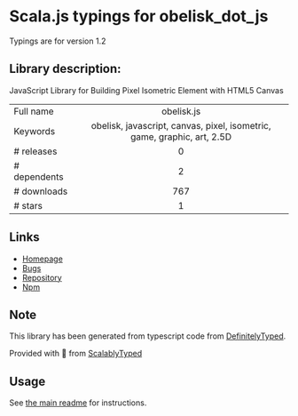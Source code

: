 
# Scala.js typings for obelisk_dot_js

Typings are for version 1.2

## Library description:
JavaScript Library for Building Pixel Isometric Element with HTML5 Canvas

|                    |                 |
| ------------------ | :-------------: |
| Full name          | obelisk.js |
| Keywords           | obelisk, javascript, canvas, pixel, isometric, game, graphic, art, 2.5D |
| # releases         | 0 |
| # dependents       | 2 |
| # downloads        | 767 |
| # stars            | 1 |

## Links
- [Homepage](https://github.com/nosir/obelisk.js)
- [Bugs](https://github.com/nosir/obelisk.js/issues)
- [Repository](https://github.com/nosir/obelisk.js)
- [Npm](https://www.npmjs.com/package/obelisk.js)
    


## Note
This library has been generated from typescript code from [DefinitelyTyped](https://definitelytyped.org).

Provided with :purple_heart: from [ScalablyTyped](https://github.com/oyvindberg/ScalablyTyped)

## Usage
See [the main readme](../../readme.md) for instructions.


